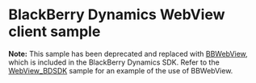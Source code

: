 # BlackBerry Dynamics WebView client sample
**Note:** This sample has been deprecated and replaced with [BBWebView](https://developer.blackberry.com/devzone/files/blackberry-dynamics/android/namespacecom_1_1blackberry_1_1bbwebview.html), which is included in the BlackBerry Dynamics SDK. Refer to the [WebView_BDSDK](https://github.com/blackberry/BlackBerry-Dynamics-Android-Samples/tree/master/WebView_BDSDK) sample for an example of the use of BBWebView.